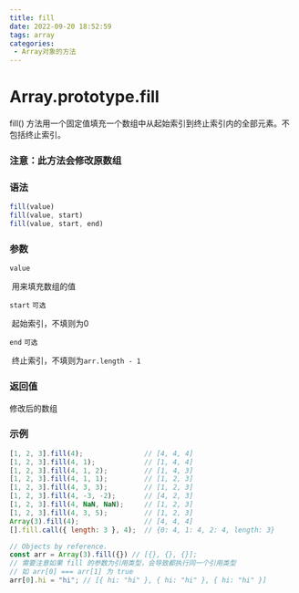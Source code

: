```yaml
---
title: fill
date: 2022-09-20 18:52:59
tags: array
categories:
 - Array对象的方法
---
```


# Array.prototype.fill

fill() 方法用一个固定值填充一个数组中从起始索引到终止索引内的全部元素。不包括终止索引。

### 注意：此方法会修改原数组

### 语法

```javascript
fill(value)
fill(value, start)
fill(value, start, end)
```

### 参数

`value`

​	用来填充数组的值

`start`   `可选`

​	起始索引，不填则为0

`end`	`可选`

​	终止索引，不填则为`arr.length - 1`

### 返回值

修改后的数组

### 示例

```javascript
[1, 2, 3].fill(4);               // [4, 4, 4]
[1, 2, 3].fill(4, 1);            // [1, 4, 4]
[1, 2, 3].fill(4, 1, 2);         // [1, 4, 3]
[1, 2, 3].fill(4, 1, 1);         // [1, 2, 3]
[1, 2, 3].fill(4, 3, 3);         // [1, 2, 3]
[1, 2, 3].fill(4, -3, -2);       // [4, 2, 3]
[1, 2, 3].fill(4, NaN, NaN);     // [1, 2, 3]
[1, 2, 3].fill(4, 3, 5);         // [1, 2, 3]
Array(3).fill(4);                // [4, 4, 4]
[].fill.call({ length: 3 }, 4);  // {0: 4, 1: 4, 2: 4, length: 3}

// Objects by reference.
const arr = Array(3).fill({}) // [{}, {}, {}];
// 需要注意如果 fill 的参数为引用类型，会导致都执行同一个引用类型
// 如 arr[0] === arr[1] 为 true
arr[0].hi = "hi"; // [{ hi: "hi" }, { hi: "hi" }, { hi: "hi" }]
```

